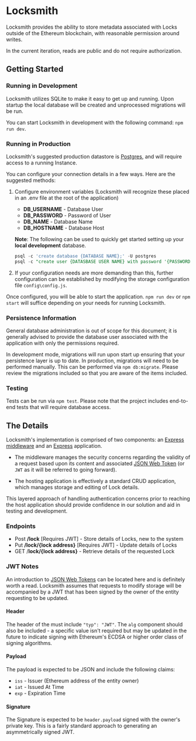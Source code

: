 # Locksmith

Locksmith provides the ability to store metadata associated with Locks outside
of the Ethereum blockchain, with reasonable permission around writes.

In the current iteration, reads are public and do not require authorization.

## Getting Started

### Running in Development

Locksmith utilizes SQLite to make it easy to get up and running. Upon startup
 the local database will be created and unprocessed migrations will be run.

You can start Locksmith in development with the following command: `npm run dev`.

### Running in Production

Locksmith's suggested production datastore is [Postgres](https://www.postgresql.org/),
and will require access to a running Instance. 

You can configure your connection details in a few ways. Here are the suggested methods:

1. Configure environment variables (Locksmith will recognize these placed in
 an .env file at the root of the application)
   * **DB_USERNAME** - Database User
   * **DB_PASSWORD** - Password of User
   * **DB_NAME** - Database Name
   * **DB_HOSTNAME** - Database Host

   __Note__: The following can be used to quickly get started setting up your __local development__ database.
   ```sql
   psql -c 'create database {DATABASE NAME};' -U postgres
   psql -c "create user {DATASBASE USER NAME} with password '{PASSWORD}';" -U postgres
   ```

2. If your configuration needs are more demanding than this, further configuration 
can be established by modifying the storage configuration file `config\config.js`.

Once configured, you will be able to start the application. `npm run dev` or `npm start`
will suffice depending on your needs for running Locksmith.

### Persistence Information

General database administration is out of scope for this document; it is generally
advised to provide the database user associated with the application with only the 
permissions required.

In development mode, migrations will run upon start up ensuring that your persistence 
layer is up to date. In production, migrations will need to be performed manually. This 
can be performed via `npm db:migrate`. Please review the migrations included so that you 
are aware of the items included.

### Testing

Tests can be run via `npm test`. Please note that the project includes end-to-end tests that
will require database access.

## The Details

Locksmith's implementation is comprised of two components: an [Express middleware](https://expressjs.com/en/guide/using-middleware.html)
and an [Express](https://expressjs.com/) application. 

* The middleware manages the security concerns regarding the validity of a request based upon its
 content and associated [JSON Web Token](#jwt-notes) (or `JWT` as it will be referred to going forward).

*  The hosting application is effectively a standard CRUD application, which manages storage
 and editing of Lock details.

This layered approach of handling authentication concerns prior to reaching the host application
 should provide confidence in our solution and aid in testing and development.

### Endpoints

- Post **/lock** [Requires JWT] - Store details of Locks, new to the system
- Put **/lock/{lock address}** [Requires JWT] - Update details of Locks
- GET /**lock/{lock address}** - Retrieve details of the requested Lock

### JWT Notes

An introduction to [JSON Web Tokens](https://jwt.io/introduction/) can be located here and is definitely worth a read.
 Locksmith assumes that requests to modify storage will be accompanied by a JWT that has been signed by the owner of the entity requesting to be updated.

#### Header

The header of the must include `"typ": "JWT"`. The `alg` component should also be included - a
 specific value isn't required but may be updated in the future to indicate signing with Ethereum's ECDSA
  or higher order class of signing algorithms.

#### Payload

The payload is expected to be JSON and include the following claims:

* `iss` - Issuer (Ethereum address of the entity owner)
* `iat` - Issued At Time
* `exp` - Expiration Time 

#### Signature

The Signature is expected to be `header.payload` signed with the owner's private key. This is a fairly 
standard approach to generating an asymmetrically signed JWT.
